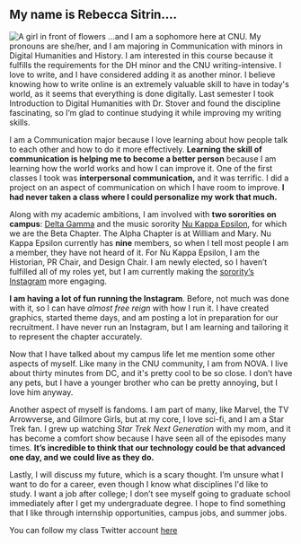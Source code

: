 ## My name is Rebecca Sitrin....
![A girl in front of flowers](https://Rebecca-S1.github.io/Rebecca-S/images/Profile.jpg)
...and I am a sophomore here at CNU. My pronouns are she/her, and I am majoring in Communication with minors in Digital Humanities and History. I am interested in this course because it fulfills the requirements for the DH minor and the CNU writing-intensive. I love to write, and I have considered adding it as another minor. I believe knowing how to write online is an extremely valuable skill to have in today's world, as it seems that everything is done digitally. Last semester I took Introduction to Digital Humanities with Dr. Stover and found the discipline fascinating, so I’m glad to continue studying it while improving my writing skills.

I am a Communication major because I love learning about how people talk to each other and how to do it more effectively. **Learning the skill of communication is helping me to become a better person** because I am learning how the world works and how I can improve it. One of the first classes I took was **interpersonal communication,** and it was terrific. I did a project on an aspect of communication on which I have room to improve. **I had never taken a class where I could personalize my work that much.**

Along with my academic ambitions, I am involved with **two sororities on campus**: [Delta Gamma](https://www.deltagamma.org/) and the music sorority [Nu Kappa Epsilon](http://nukappaepsilonmusicsorority.blogs.wm.edu/), for which we are the Beta Chapter. The Alpha Chapter is at William and Mary. Nu Kappa Epsilon currently has **nine** members, so when I tell most people I am a member, they have not heard of it. For Nu Kappa Epsilon, I am the Historian, PR Chair, and Design Chair. I am newly elected, so I haven’t fulfilled all of my roles yet, but I am currently making the [sorority’s Instagram](https://www.instagram.com/) more engaging.

**I am having a lot of fun running the Instagram**. Before, not much was done with it, so I can have *almost free reign* with how I run it. I have created graphics, started theme days, and am posting a lot in preparation for our recruitment. I have never run an Instagram, but I am learning and tailoring it to represent the chapter accurately. 

Now that I have talked about my campus life let me mention some other aspects of myself. Like many in the CNU community, I am from NOVA. I live about thirty minutes from DC, and it's pretty cool to be so close. I don’t have any pets, but I have a younger brother who can be pretty annoying, but I love him anyway. 

Another aspect of myself is fandoms. I am part of many, like Marvel, the TV Arrowverse, and Gilmore Girls, but at my core, I love sci-fi, and I am a Star Trek fan. I grew up watching *Star Trek Next Generation* with my mom, and it has become a comfort show because I have seen all of the episodes many times. **It’s incredible to think that our technology could be that advanced one day, and we could live as they do.**

Lastly, I will discuss my future, which is a scary thought. I’m unsure what I want to do for a career, even though I know what disciplines I'd like to study. I want a job after college; I don’t see myself going to graduate school immediately after I get my undergraduate degree. I hope to find something that I like through internship opportunities, campus jobs, and summer jobs. 

You can follow my class Twitter account [here](https://twitter.com/RMS_NOVA)
